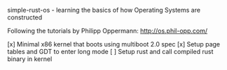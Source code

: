 simple-rust-os - learning the basics of how Operating Systems are constructed

Following the tutorials by Philipp Oppermann: http://os.phil-opp.com/

[x] Minimal x86 kernel that boots using multiboot 2.0 spec
[x] Setup page tables and GDT to enter long mode
[ ] Setup rust and call compiled rust binary in kernel
